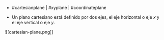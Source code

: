 - #cartesianplane | #xyplane | #coordinateplane

- Un plano cartesiano está definido por dos ejes, el eje horizontal o eje $x$ y el eje vertical o eje $y$.

![[cartesian-plane.png]]